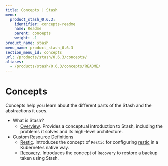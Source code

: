 ```yaml
---
title: Concepts | Stash
menu:
  product_stash_0.6.3:
    identifier: concepts-readme
    name: Readme
    parent: concepts
    weight: -1
product_name: stash
menu_name: product_stash_0.6.3
section_menu_id: concepts
url: /products/stash/0.6.3/concepts/
aliases:
  - /products/stash/0.6.3/concepts/README/
---
```

# Concepts

Concepts help you learn about the different parts of the Stash and the abstractions it uses.

- What is Stash?
  - [Overview](/docs/concepts/what-is-stash/overview.md). Provides a conceptual introduction to Stash, including the problems it solves and its high-level architecture.
- Custom Resource Definitions
  - [Restic](/docs/concepts/crds/restic.md). Introduces the concept of `Restic` for configuring [restic](https://restic.net) in a Kubernetes native way.
  - [Recovery](/docs/concepts/crds/recovery.md). Introduces the concept of `Recovery` to restore a backup taken using Stash.
